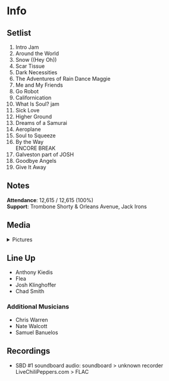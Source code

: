 # Info

## Setlist

1. Intro Jam
2. Around the World
3. Snow ((Hey Oh))
4. Scar Tissue
5. Dark Necessities
6. The Adventures of Rain Dance Maggie
7. Me and My Friends
8. Go Robot
9. Californication
10. What Is Soul? jam
11. Sick Love
12. Higher Ground
13. Dreams of a Samurai
14. Aeroplane
15. Soul to Squeeze
16. By the Way
<br> ENCORE BREAK
17. Galveston part of JOSH
18. Goodbye Angels
19. Give It Away

## Notes

**Attendance**: 12,615 / 12,615 (100%)
<br>
**Support**: Trombone Shorty & Orleans Avenue, Jack Irons

## Media 

<details>
  <summary>Pictures</summary>
  <!--<img alt="Setlist" title="Setlist" src="_.jpg" height="200" />
  <img alt="Clipping" title="Clipping" src="_.jpg" height="200" />
  <img alt="Flyer" title="Flyer" src="_.jpg" height="200" />-->
</details>

## Line Up

* Anthony Kiedis
* Flea
* Josh Klinghoffer
* Chad Smith

### Additional Musicians

* Chris Warren  
* Nate Walcott  
* Samuel Banuelos

## Recordings

* SBD #1 soundboard audio: soundboard > unknown recorder LiveChiliPeppers.com > FLAC
